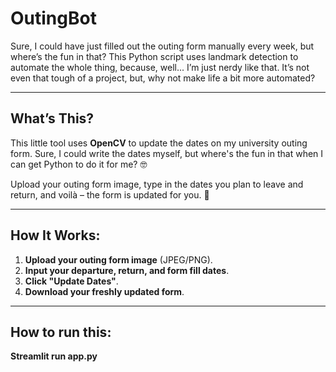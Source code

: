 # **OutingBot** 

Sure, I could have just filled out the outing form manually every week, but where’s the fun in that? This Python script uses landmark detection to automate the whole thing, because, well... I’m just nerdy like that. It’s not even that tough of a project, but, why not make life a bit more automated?

---

## **What’s This?**

This little tool uses **OpenCV** to update the dates on my university outing form. Sure, I could write the dates myself, but where's the fun in that when I can get Python to do it for me? 🤓

Upload your outing form image, type in the dates you plan to leave and return, and voilà – the form is updated for you. 🚀

---

## **How It Works:**

1. **Upload your outing form image** (JPEG/PNG).
2. **Input your departure, return, and form fill dates**.
3. **Click "Update Dates"**.
4. **Download your freshly updated form**.

---

## **How to run this:**

**Streamlit run app.py**

